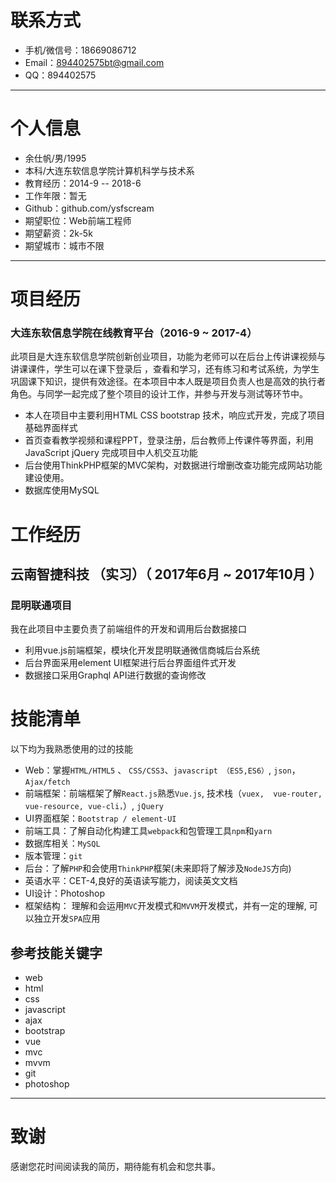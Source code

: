 # 联系方式

- 手机/微信号：18669086712
- Email：894402575bt@gmail.com 
- QQ：894402575

---

# 个人信息

 - 余仕帆/男/1995 
 - 本科/大连东软信息学院计算机科学与技术系 
 - 教育经历：2014-9 -- 2018-6
 - 工作年限：暂无
 - Github：github.com/ysfscream
 - 期望职位：Web前端工程师
 - 期望薪资：2k-5k
 - 期望城市：城市不限

---
# 项目经历

### 大连东软信息学院在线教育平台（2016-9 ~ 2017-4）

此项目是大连东软信息学院创新创业项目，功能为老师可以在后台上传讲课视频与讲课课件，学生可以在课下登录后 ，查看和学习，还有练习和考试系统，为学生巩固课下知识，提供有效途径。在本项目中本人既是项目负责人也是高效的执行者角色。与同学一起完成了整个项目的设计工作，并参与开发与测试等环节中。 

- 本人在项目中主要利用HTML CSS bootstrap 技术，响应式开发，完成了项目基础界面样式
- 首页查看教学视频和课程PPT，登录注册，后台教师上传课件等界面，利用JavaScript jQuery 完成项目中人机交互功能
- 后台使用ThinkPHP框架的MVC架构，对数据进行增删改查功能完成网站功能建设使用。
- 数据库使用MySQL

# 工作经历


## 云南智捷科技 （实习）（ 2017年6月 ~ 2017年10月 ）

### 昆明联通项目 

我在此项目中主要负责了前端组件的开发和调用后台数据接口

* 利用vue.js前端框架，模块化开发昆明联通微信商城后台系统
* 后台界面采用element UI框架进行后台界面组件式开发 
* 数据接口采用Graphql API进行数据的查询修改


# 技能清单

以下均为我熟悉使用的过的技能

- Web：掌握`HTML/HTML5` 、 `CSS/CSS3`、`javascript （ES5,ES6）`, `json`，`Ajax/fetch`
- 前端框架：前端框架了解`React.js`熟悉`Vue.js`, 技术栈（`vuex,  vue-router, vue-resource, vue-cli，`）, `jQuery`
- UI界面框架：`Bootstrap / element-UI`
- 前端工具：了解自动化构建工具`webpack`和包管理工具`npm`和`yarn` 
- 数据库相关：`MySQL`
- 版本管理：`git`
- 后台：了解`PHP`和会使用`ThinkPHP`框架(未来即将了解涉及`NodeJS`方向)
-  英语水平：CET-4,良好的英语读写能力，阅读英文文档
-  UI设计：Photoshop
-  框架结构： 理解和会运用`MVC`开发模式和`MVVM`开发模式，并有一定的理解, 可以独立开发`SPA`应用

## 参考技能关键字

- web
- html
- css
- javascript
- ajax
- bootstrap
- vue
- mvc
- mvvm
- git
- photoshop

---

# 致谢
感谢您花时间阅读我的简历，期待能有机会和您共事。
